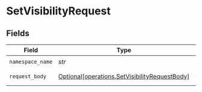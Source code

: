 # SetVisibilityRequest


## Fields

| Field                                                                                                | Type                                                                                                 | Required                                                                                             | Description                                                                                          |
| ---------------------------------------------------------------------------------------------------- | ---------------------------------------------------------------------------------------------------- | ---------------------------------------------------------------------------------------------------- | ---------------------------------------------------------------------------------------------------- |
| `namespace_name`                                                                                     | *str*                                                                                                | :heavy_check_mark:                                                                                   | N/A                                                                                                  |
| `request_body`                                                                                       | [Optional[operations.SetVisibilityRequestBody]](../../models/operations/setvisibilityrequestbody.md) | :heavy_minus_sign:                                                                                   | Namespace visibility                                                                                 |